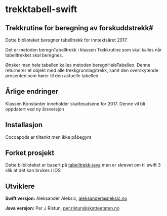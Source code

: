 # trekktabell-swift
		
## Trekkrutine for beregning av forskuddstrekk#

Dette biblioteket beregner tabelltrekk for inntektsåret 2017.

Det er metoden beregnTabelltrekk i klassen Trekkrutine som skal kalles når tabelltrekket skal beregnes.

Ønsker man hele tabellen kalles metoden beregnHeleTabellen. Denne returnerer et objekt med alle trekkgrunnlag/trekk, samt den overskytende prosenten som hører til den aktuelle tabellen.

## Årlige endringer
Klassen Konstanter inneholder skattesatsene for 2017.
Denne vil bli oppdatert ved ny årsversjon

## Installasjon
Cocoapods er tiltenkt men ikke påbegynt

## Forket prosjekt
Dette bilblioteket er basert på [tabelltrekk-java](https://github.com/Skatteetaten/trekktabell) men er skrevet om til 
swift 3 slik at det kan brukes i IOS

## Utviklere
**Swift versjon:**
Aleksander Aleksic, aleksander@aleksic.no

**Java versjon:**
Per J Ristun, per.ristun@skatteetaten.no

